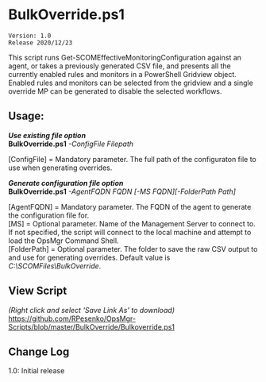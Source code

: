 # BulkOverride.ps1
    Version: 1.0
    Release 2020/12/23
  
This script runs Get-SCOMEffectiveMonitoringConfiguration against an agent, or takes a previously generated CSV file, and presents all the currently enabled rules and monitors in a PowerShell Gridview object.  Enabled rules and monitors can be selected from the gridview and a single override MP can be generated to disable the selected workflows.

## Usage:
*****Use existing file option*****  
**BulkOverride.ps1** *-ConfigFile Filepath*

[ConfigFile] = Mandatory parameter.  The full path of the configuraton file to use when generating overrides.  

*****Generate configuration file option*****  
**BulkOverride.ps1** *-AgentFQDN FQDN* *[-MS FQDN][-FolderPath Path]*

[AgentFQDN] = Mandatory parameter.  The FQDN of the agent to generate the configuration file for.  
[MS] = Optional parameter.  Name of the Management Server to connect to.  If not specified, the script will connect to the local machine and attempt to load the OpsMgr Command Shell.  
[FolderPath] = Optional parameter.  The folder to save the raw CSV output to and use for generating overrides.  Default value is _C:\SCOMFiles\BulkOverride_.  

## View Script    
_(Right click and select 'Save Link As' to download)_    
https://github.com/RPesenko/OpsMgr-Scripts/blob/master/BulkOverride/Bulkoverride.ps1
 
## Change Log  
1.0: Initial release  